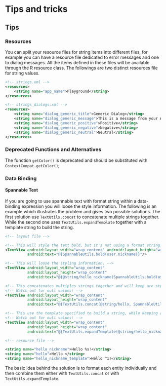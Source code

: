 # Tips and tricks

## Tips

### Resources

You can split your resource files for string items into different files, for
example you can have a resource file dedicated to error messages and one to
dialog messages. All the items defined in these files will be available through
the R resource class. The followings are two distinct resources file for string
values.

```xml
<!-- strings.xml -->
<resources>
    <string name="app_name">Playground</string>
</resources>
```

```xml
<!-- strings_dialogs.xml -->
<resources>
    <string name="dialog_generic_title">Generic Dialog</string>
    <string name="dialog_generic_message">This is a message from your Alert Dialog!</string>
    <string name="dialog_generic_positive">Positive</string>
    <string name="dialog_generic_negative">Negative</string>
    <string name="dialog_generic_neutral">Neutral</string>
</resources>
```


### Deprecated Functions and Alternatives

The function `getColor()` is deprecated and should be substituted with
`ContextCompat.getColor()`;

### Data Binding

#### Spannable Text

If you are going to use spannable text with format string within a data-binding
expression you will loose the style information. The following is an example
which illustrates the problem and gives two possible solutions. The first
solution use `TextUtils.concat` to concatenate multiple strings together. While
the second one uses `TextUtils.expandTemplate` together with a template string
to build the string.

```xml
<!-- layout file -->

<!-- This will style the text bold, but it's not using a format string. -->
<TextView android:layout_width="wrap_content" android:layout_height="wrap_content"
          android:text="@{SpannableUtils.bold(user.nickname)}"/>

<!-- This will loose the styling information. -->
<TextView android:layout_width="wrap_content"
          android:layout_height="wrap_content"
          android:text="@{@string/hello_nickname(SpannableUtils.bold(user.nickname))}"/>

<!-- This concatenates multiples strings together and will keep are styling information. -->
<!-- Watch out for null values! -->
<TextView android:layout_width="wrap_content"
          android:layout_height="wrap_content"
          android:text="@{TextUtils.concat(@string/hello, SpannableUtils.bold(user.nickname))}"/>

<!-- This use the template specified to build a string, while keeping all styling information.  -->
<!-- Watch out for null values! -->
<TextView android:layout_width="wrap_content"
          android:layout_height="wrap_content"
          android:text="@{TextUtils.expandTemplate(@string/hello_nickname_template, SpannableUtils.bold(user.nickname))}"/>
```

```xml
<!-- resource file -->

<string name="hello_nickname">Hello %s!</string>
<string name="hello">Hello </string>
<string name="hello_nickname_template">Hello ^1!</string>
```

The basic idea behind the solution is to format each entity individually and
then combine them either with `TextUtils.concat` or with
`TextUtils.expandTemplate`.
